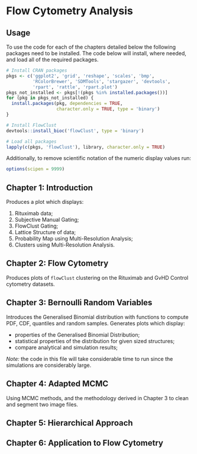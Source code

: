 # Flow Cytometry Analysis

## Usage
To use the code for each of the chapters detailed below the following packages
need to be installed. The code below will install, where needed, and load all 
of the required packages.

```r
# Install CRAN packages
pkgs <- c('ggplot2', 'grid', 'reshape', 'scales', 'bmp',
          'RColorBrewer', 'SDMTools', 'stargazer', 'devtools',
          'rpart', 'rattle', 'rpart.plot')
pkgs_not_installed <- pkgs[!(pkgs %in% installed.packages())]
for (pkg in pkgs_not_installed) {
  install.packages(pkg, dependencies = TRUE, 
                   character.only = TRUE, type = 'binary')
}

# Install FlowClust
devtools::install_bioc('flowClust', type = 'binary')

# Load all packages
lapply(c(pkgs, 'flowClust'), library, character.only = TRUE)
```

Additionally, to remove scientific notation of the numeric display values run:
```r
options(scipen = 9999)
```

## Chapter 1: Introduction
Produces a plot which displays:
1. Rituximab data;
2. Subjective Manual Gating;
3. FlowClust Gating;
4. Lattice Structure of data;
5. Probability Map using Multi-Resolution Analysis;
6. Clusters using Multi-Resolution Analysis.

## Chapter 2: Flow Cytometry
Produces plots of `flowClust` clustering on the Rituximab and GvHD Control 
cytometry datasets.

## Chapter 3: Bernoulli Random Variables
Introduces the Generalised Binomial distribution with functions to compute PDF,
CDF, quantiles and random samples. Generates plots which display:
- properties of the Generalised Binomial Distribution;
- statistical properties of the distribution for given sized structures;
- compare analytical and simulation results;

*Note:* the code in this file will take considerable time to run since the
simulations are considerably large.

## Chapter 4: Adapted MCMC
Using MCMC methods, and the methodology derived in Chapter 3 to clean and
segment two image files.

## Chapter 5: Hierarchical Approach

## Chapter 6: Application to Flow Cytometry
